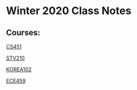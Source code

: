 # Winter 2020 Class Notes

## Courses:

[CS451](/cs451.md)

[STV210](/stv210.md)

[KOREA102](/korea102.md)

[ECE459](/ece459.md)

